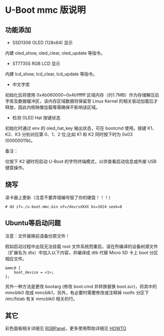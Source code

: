 # U-Boot mmc 版说明

## 功能添加

* SSD1306 OLED (128x64) 显示

内建 oled_show, oled_clear, oled_update 等指令。

* ST7735S RGB LCD 显示

内建 lcd_show, lcd_clear, lcd_update 等指令。

* 中文字库

初始化后将使用 0x4b060000~0x4b1fffff 区域内存（约1.7MB）作为存储解压后字库及数据缓冲区，该内存区域数据将保留至 Linux Kernel 的相关驱动加载后才释放，因此内核映像加载等需确保不影响该区域。

* 检测 OLED Hat 按键状态

初始化时通过 env 的 oled_hat_key 输出状态，可在 bootcmd 使用。按键 K1、K2、K3 分别对应第 0、1、2 位;比如 K1 和 K2 同时按下时为 0x03 (00000011b)。

备注：

仅按下 K2 键时将启动 U-Boot 的字符终端模式，以供查看启动信息或外接 USB 键盘操作。


## 烧写

读卡器上更新（注意不要弄错编号毁了你的硬盘！！！）

    # dd if=./u-boot-mmc.bin of=/dev/sdXXX bs=1024 seek=8

## Ubuntu等启动问题

注意：文件替换前请备份原文件！

假如启动过程中出现无法挂载 root 文件系统而重启，请在所编译的设备树源文件（扩展名为 dts）中加入以下内容，并编译成 dtb 代替 Micro SD 卡上 boot 分区相应文件。

    &mmc0 {
    	boot_device = <1>;
    };

另外一种方法是更改 bootarg (修改 boot.cmd 并转换替换 boot.scr)，将其中的 mmcblk0 改成 mmcblk1，另外，有必要时需要修改或注释掉 rootfs 分区下 /etc/fstab 有关 mmcblk0 相关的行。 

## 其它

彩色面板相关详细见 [RGBPanel](https://github.com/DonAnthonyLee/LBPanel_LBKit/tree/rgb-panel/docs/RGBPanel.md)，更多使用帮助详细见 [HOWTO](https://github.com/DonAnthonyLee/LBPanel_LBKit/tree/master/docs/howto/u-boot)


